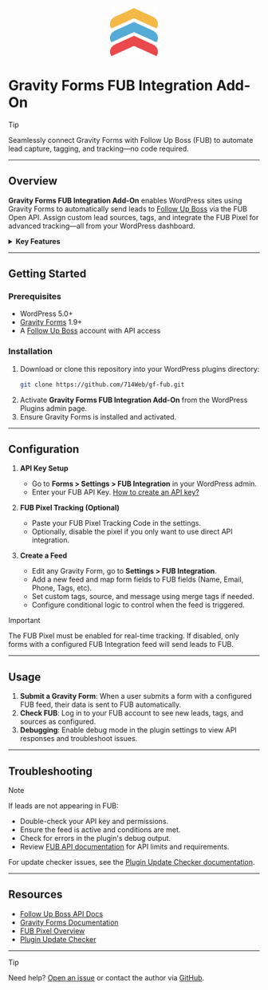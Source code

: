 
<div align="center">
  <img src="img/gf-fub.svg" alt="Gravity Forms FUB Integration" height="96" />
</div>

# Gravity Forms FUB Integration Add-On

> [!TIP]
> Seamlessly connect Gravity Forms with Follow Up Boss (FUB) to automate lead capture, tagging, and tracking—no code required.

---

## Overview

**Gravity Forms FUB Integration Add-On** enables WordPress sites using Gravity Forms to automatically send leads to [Follow Up Boss](https://www.followupboss.com/) via the FUB Open API. Assign custom lead sources, tags, and integrate the FUB Pixel for advanced tracking—all from your WordPress dashboard.

<details>
<summary><strong>Key Features</strong></summary>

- **Direct FUB API Integration**: Send Gravity Forms submissions to FUB as new leads or update existing contacts.
- **Custom Lead Source & Tags**: Assign sources and tags dynamically using Gravity Forms merge tags.
- **FUB Pixel Integration**: Easily add and manage the FUB Pixel tracking code for real-time user tracking.
- **Advanced Field Mapping**: Map form fields to FUB contact fields for accurate data transfer.
- **Conditional Feed Processing**: Only send leads to FUB when specific form conditions are met.
- **Automatic Update Checker**: Get notified of new plugin versions via the built-in update checker.
- **Modern Admin UI**: Uses Bootstrap for a clean, responsive settings and feed management experience.

</details>

---

## Getting Started

### Prerequisites

- WordPress 5.0+
- [Gravity Forms](https://www.gravityforms.com/) 1.9+
- A [Follow Up Boss](https://www.followupboss.com/) account with API access

### Installation

1. Download or clone this repository into your WordPress plugins directory:
	```sh
	git clone https://github.com/714Web/gf-fub.git
	```
2. Activate **Gravity Forms FUB Integration Add-On** from the WordPress Plugins admin page.
3. Ensure Gravity Forms is installed and activated.

---

## Configuration

1. **API Key Setup**
	- Go to **Forms > Settings > FUB Integration** in your WordPress admin.
	- Enter your FUB API Key. [How to create an API key?](https://help.followupboss.com/hc/en-us/articles/360014289393-API-Key)

2. **FUB Pixel Tracking (Optional)**
	- Paste your FUB Pixel Tracking Code in the settings.
	- Optionally, disable the pixel if you only want to use direct API integration.

3. **Create a Feed**
	- Edit any Gravity Form, go to **Settings > FUB Integration**.
	- Add a new feed and map form fields to FUB fields (Name, Email, Phone, Tags, etc).
	- Set custom tags, source, and message using merge tags if needed.
	- Configure conditional logic to control when the feed is triggered.

> [!IMPORTANT]
> The FUB Pixel must be enabled for real-time tracking. If disabled, only forms with a configured FUB Integration feed will send leads to FUB.

---

## Usage

1. **Submit a Gravity Form**: When a user submits a form with a configured FUB feed, their data is sent to FUB automatically.
2. **Check FUB**: Log in to your FUB account to see new leads, tags, and sources as configured.
3. **Debugging**: Enable debug mode in the plugin settings to view API responses and troubleshoot issues.

---

## Troubleshooting

> [!NOTE]
> If leads are not appearing in FUB:
> - Double-check your API key and permissions.
> - Ensure the feed is active and conditions are met.
> - Check for errors in the plugin's debug output.
> - Review [FUB API documentation](https://docs.followupboss.com/reference/people-post) for API limits and requirements.

For update checker issues, see the [Plugin Update Checker documentation](inc/plugin-update-checker-5.3/README.md).

---

## Resources

- [Follow Up Boss API Docs](https://docs.followupboss.com/)
- [Gravity Forms Documentation](https://docs.gravityforms.com/)
- [FUB Pixel Overview](https://help.followupboss.com/hc/en-us/articles/360037775174-Follow-Up-Boss-Pixel-Overview)
- [Plugin Update Checker](https://github.com/YahnisElsts/plugin-update-checker)

---

> [!TIP]
> Need help? [Open an issue](https://github.com/714Web/gf-fub/issues) or contact the author via [GitHub](https://github.com/jeremycaris).

